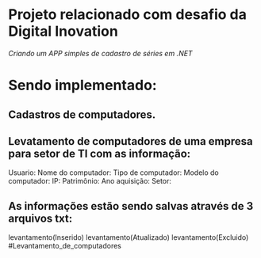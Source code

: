 # Projeto relacionado com desafio da Digital Inovation
*Criando um APP simples de cadastro de séries em .NET*

# Sendo implementado:
## Cadastros de computadores.
## Levatamento de computadores de uma empresa para setor de TI com as informação:

Usuario: 
Nome do computador: 
Tipo de computador:
Modelo do computador: 
IP:
Patrimônio: 
Ano aquisição:
Setor:

## As informações estão sendo salvas através de 3 arquivos txt:
levantamento(Inserido)
levantamento(Atualizado)
levantamento(Excluido)
#Levantamento_de_computadores
